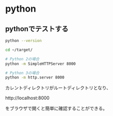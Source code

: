 # python

## pythonでテストする

```bash
python --version
```

```bash
cd ~/target/

# Python 2の場合
python -m SimpleHTTPServer 8000

# Python 3の場合
python -m http.server 8000
```

カレントディレクトリがルートディレクトリとなり、

http://localhost:8000

をブラウザで開くと簡単に確認することができる。